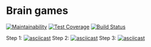 Brain games
===========

[![Maintainability](https://api.codeclimate.com/v1/badges/1ae4272d6d265319b593/maintainability)](https://codeclimate.com/github/fidilly/project-lvl1-s470/maintainability) [![Test Coverage](https://api.codeclimate.com/v1/badges/1ae4272d6d265319b593/test_coverage)](https://codeclimate.com/github/fidilly/project-lvl1-s470/test_coverage) [![Build Status](https://travis-ci.org/fidilly/project-lvl1-s470.svg?branch=master)](https://travis-ci.org/fidilly/project-lvl1-s470)

Step 1:
[![asciicast](https://asciinema.org/a/238143.svg)](https://asciinema.org/a/238143)
Step 2:
[![asciicast](https://asciinema.org/a/238402.svg)](https://asciinema.org/a/238402)
Step 3:
[![asciicast](https://asciinema.org/a/238458.svg)](https://asciinema.org/a/238458)
